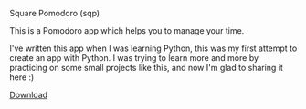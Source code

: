Square Pomodoro (sqp)

This is a Pomodoro app which helps you to manage your time.

I've written this app when I was learning Python, this was my first attempt to create an app with Python.
I was trying to learn more and more by practicing on some small projects like this, and now I'm glad to sharing it here :)

[Download](https://github.com/farzad-d/sqp/releases/download/v1.0.0/sqp_setup.exe)
